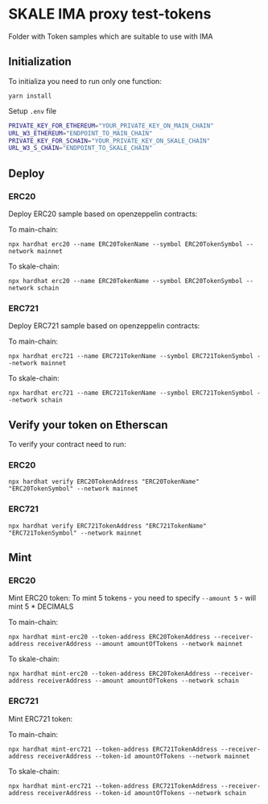 <!-- SPDX-License-Identifier: (AGPL-3.0-only OR CC-BY-4.0) -->

# SKALE IMA proxy test-tokens

Folder with Token samples which are suitable to use with IMA

## Initialization

To initializa you need to run only one function:

`yarn install`

Setup `.env` file

```bash
PRIVATE_KEY_FOR_ETHEREUM="YOUR_PRIVATE_KEY_ON_MAIN_CHAIN"
URL_W3_ETHEREUM="ENDPOINT_TO_MAIN_CHAIN"
PRIVATE_KEY_FOR_SCHAIN="YOUR_PRIVATE_KEY_ON_SKALE_CHAIN"
URL_W3_S_CHAIN="ENDPOINT_TO_SKALE_CHAIN"
```

## Deploy

### ERC20

Deploy ERC20 sample based on openzeppelin contracts:

To main-chain:

`npx hardhat erc20 --name ERC20TokenName --symbol ERC20TokenSymbol --network mainnet`

To skale-chain:

`npx hardhat erc20 --name ERC20TokenName --symbol ERC20TokenSymbol --network schain`

### ERC721

Deploy ERC721 sample based on openzeppelin contracts:

To main-chain:

`npx hardhat erc721 --name ERC721TokenName --symbol ERC721TokenSymbol --network mainnet`

To skale-chain:

`npx hardhat erc721 --name ERC721TokenName --symbol ERC721TokenSymbol --network schain`

## Verify your token on Etherscan

To verify your contract need to run:

### ERC20

`npx hardhat verify ERC20TokenAddress "ERC20TokenName" "ERC20TokenSymbol" --network mainnet`

### ERC721

`npx hardhat verify ERC721TokenAddress "ERC721TokenName" "ERC721TokenSymbol" --network mainnet`

## Mint

### ERC20

Mint ERC20 token:
To mint 5 tokens - you need to specify `--amount 5` - will mint 5 * DECIMALS

To main-chain:

`npx hardhat mint-erc20 --token-address ERC20TokenAddress --receiver-address receiverAddress --amount amountOfTokens --network mainnet`

To skale-chain:

`npx hardhat mint-erc20 --token-address ERC20TokenAddress --receiver-address receiverAddress --amount amountOfTokens --network schain`

### ERC721

Mint ERC721 token:

To main-chain:

`npx hardhat mint-erc721 --token-address ERC721TokenAddress --receiver-address receiverAddress --token-id amountOfTokens --network mainnet`

To skale-chain:

`npx hardhat mint-erc721 --token-address ERC721TokenAddress --receiver-address receiverAddress --token-id amountOfTokens --network schain`